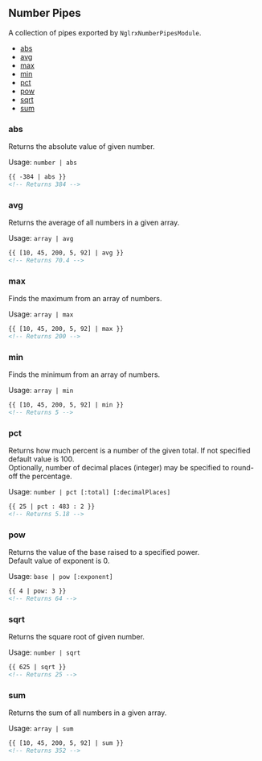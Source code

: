 ## Number Pipes

A collection of pipes exported by `NglrxNumberPipesModule`.

  - [abs](#abs)
  - [avg](#avg)
  - [max](#max)
  - [min](#min)
  - [pct](#pct)
  - [pow](#pow)
  - [sqrt](#sqrt)
  - [sum](#sum)


### abs

Returns the absolute value of given number.

Usage: `number | abs`

```html
{{ -384 | abs }}
<!-- Returns 384 -->
```


### avg

Returns the average of all numbers in a given array.

Usage: `array | avg`

```html
{{ [10, 45, 200, 5, 92] | avg }}
<!-- Returns 70.4 -->
```


### max

Finds the maximum from an array of numbers.

Usage: `array | max`

```html
{{ [10, 45, 200, 5, 92] | max }}
<!-- Returns 200 -->
```


### min

Finds the minimum from an array of numbers.

Usage: `array | min`

```html
{{ [10, 45, 200, 5, 92] | min }}
<!-- Returns 5 -->
```


### pct

Returns how much percent is a number of the given total. If not specified default value is 100.\
Optionally, number of decimal places (integer) may be specified to round-off the percentage.

Usage: `number | pct [:total] [:decimalPlaces]`

```html
{{ 25 | pct : 483 : 2 }}
<!-- Returns 5.18 -->
```


### pow

Returns the value of the base raised to a specified power.\
Default value of exponent is 0.

Usage: `base | pow [:exponent]`

```html
{{ 4 | pow: 3 }}
<!-- Returns 64 -->
```


### sqrt

Returns the square root of given number.

Usage: `number | sqrt`

```html
{{ 625 | sqrt }}
<!-- Returns 25 -->
```


### sum

Returns the sum of all numbers in a given array.

Usage: `array | sum`

```html
{{ [10, 45, 200, 5, 92] | sum }}
<!-- Returns 352 -->
```
